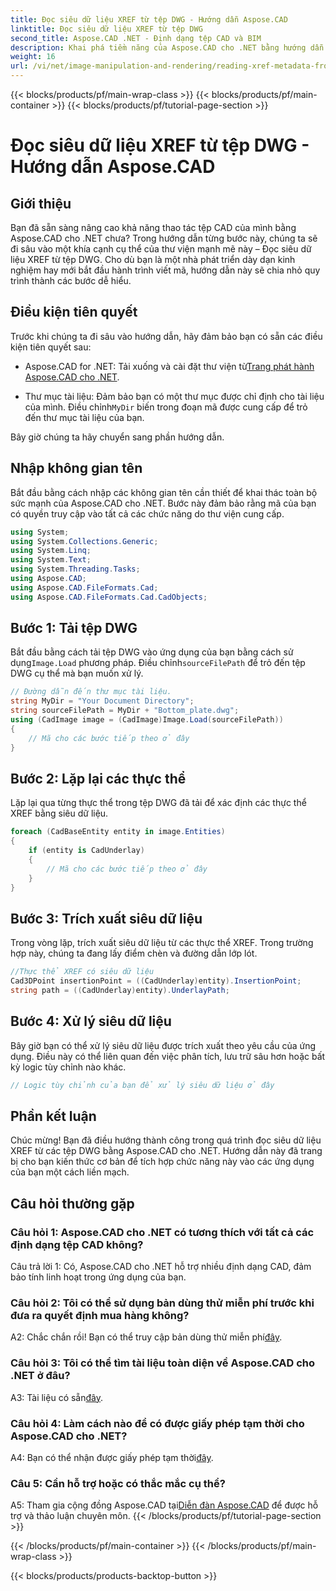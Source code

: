 ```yaml
---
title: Đọc siêu dữ liệu XREF từ tệp DWG - Hướng dẫn Aspose.CAD
linktitle: Đọc siêu dữ liệu XREF từ tệp DWG
second_title: Aspose.CAD .NET - Định dạng tệp CAD và BIM
description: Khai phá tiềm năng của Aspose.CAD cho .NET bằng hướng dẫn từng bước của chúng tôi về cách đọc siêu dữ liệu XREF từ tệp DWG.
weight: 16
url: /vi/net/image-manipulation-and-rendering/reading-xref-metadata-from-dwg/
---
```


{{< blocks/products/pf/main-wrap-class >}}
{{< blocks/products/pf/main-container >}}
{{< blocks/products/pf/tutorial-page-section >}}

# Đọc siêu dữ liệu XREF từ tệp DWG - Hướng dẫn Aspose.CAD

## Giới thiệu

Bạn đã sẵn sàng nâng cao khả năng thao tác tệp CAD của mình bằng Aspose.CAD cho .NET chưa? Trong hướng dẫn từng bước này, chúng ta sẽ đi sâu vào một khía cạnh cụ thể của thư viện mạnh mẽ này – Đọc siêu dữ liệu XREF từ tệp DWG. Cho dù bạn là một nhà phát triển dày dạn kinh nghiệm hay mới bắt đầu hành trình viết mã, hướng dẫn này sẽ chia nhỏ quy trình thành các bước dễ hiểu.

## Điều kiện tiên quyết

Trước khi chúng ta đi sâu vào hướng dẫn, hãy đảm bảo bạn có sẵn các điều kiện tiên quyết sau:

-  Aspose.CAD for .NET: Tải xuống và cài đặt thư viện từ[Trang phát hành Aspose.CAD cho .NET](https://releases.aspose.com/cad/net/).

-  Thư mục tài liệu: Đảm bảo bạn có một thư mục được chỉ định cho tài liệu của mình. Điều chỉnh`MyDir` biến trong đoạn mã được cung cấp để trỏ đến thư mục tài liệu của bạn.

Bây giờ chúng ta hãy chuyển sang phần hướng dẫn.

## Nhập không gian tên

Bắt đầu bằng cách nhập các không gian tên cần thiết để khai thác toàn bộ sức mạnh của Aspose.CAD cho .NET. Bước này đảm bảo rằng mã của bạn có quyền truy cập vào tất cả các chức năng do thư viện cung cấp.

```csharp
using System;
using System.Collections.Generic;
using System.Linq;
using System.Text;
using System.Threading.Tasks;
using Aspose.CAD;
using Aspose.CAD.FileFormats.Cad;
using Aspose.CAD.FileFormats.Cad.CadObjects;
```

## Bước 1: Tải tệp DWG

 Bắt đầu bằng cách tải tệp DWG vào ứng dụng của bạn bằng cách sử dụng`Image.Load` phương pháp. Điều chỉnh`sourceFilePath` để trỏ đến tệp DWG cụ thể mà bạn muốn xử lý.

```csharp
// Đường dẫn đến thư mục tài liệu.
string MyDir = "Your Document Directory";
string sourceFilePath = MyDir + "Bottom_plate.dwg";
using (CadImage image = (CadImage)Image.Load(sourceFilePath))
{
    // Mã cho các bước tiếp theo ở đây
}
```

## Bước 2: Lặp lại các thực thể

Lặp lại qua từng thực thể trong tệp DWG đã tải để xác định các thực thể XREF bằng siêu dữ liệu.

```csharp
foreach (CadBaseEntity entity in image.Entities)
{
    if (entity is CadUnderlay)
    {
        // Mã cho các bước tiếp theo ở đây
    }
}
```

## Bước 3: Trích xuất siêu dữ liệu

Trong vòng lặp, trích xuất siêu dữ liệu từ các thực thể XREF. Trong trường hợp này, chúng ta đang lấy điểm chèn và đường dẫn lớp lót.

```csharp
//Thực thể XREF có siêu dữ liệu
Cad3DPoint insertionPoint = ((CadUnderlay)entity).InsertionPoint;
string path = ((CadUnderlay)entity).UnderlayPath;
```

## Bước 4: Xử lý siêu dữ liệu

Bây giờ bạn có thể xử lý siêu dữ liệu được trích xuất theo yêu cầu của ứng dụng. Điều này có thể liên quan đến việc phân tích, lưu trữ sâu hơn hoặc bất kỳ logic tùy chỉnh nào khác.

```csharp
// Logic tùy chỉnh của bạn để xử lý siêu dữ liệu ở đây
```

## Phần kết luận

Chúc mừng! Bạn đã điều hướng thành công trong quá trình đọc siêu dữ liệu XREF từ các tệp DWG bằng Aspose.CAD cho .NET. Hướng dẫn này đã trang bị cho bạn kiến thức cơ bản để tích hợp chức năng này vào các ứng dụng của bạn một cách liền mạch.

## Câu hỏi thường gặp

### Câu hỏi 1: Aspose.CAD cho .NET có tương thích với tất cả các định dạng tệp CAD không?

Câu trả lời 1: Có, Aspose.CAD cho .NET hỗ trợ nhiều định dạng CAD, đảm bảo tính linh hoạt trong ứng dụng của bạn.

### Câu hỏi 2: Tôi có thể sử dụng bản dùng thử miễn phí trước khi đưa ra quyết định mua hàng không?

 A2: Chắc chắn rồi! Bạn có thể truy cập bản dùng thử miễn phí[đây](https://releases.aspose.com/).

### Câu hỏi 3: Tôi có thể tìm tài liệu toàn diện về Aspose.CAD cho .NET ở đâu?

 A3: Tài liệu có sẵn[đây](https://reference.aspose.com/cad/net/).

### Câu hỏi 4: Làm cách nào để có được giấy phép tạm thời cho Aspose.CAD cho .NET?

 A4: Bạn có thể nhận được giấy phép tạm thời[đây](https://purchase.aspose.com/temporary-license/).

### Câu 5: Cần hỗ trợ hoặc có thắc mắc cụ thể?

 A5: Tham gia cộng đồng Aspose.CAD tại[Diễn đàn Aspose.CAD](https://forum.aspose.com/c/cad/19) để được hỗ trợ và thảo luận chuyên môn.
{{< /blocks/products/pf/tutorial-page-section >}}

{{< /blocks/products/pf/main-container >}}
{{< /blocks/products/pf/main-wrap-class >}}

{{< blocks/products/products-backtop-button >}}
